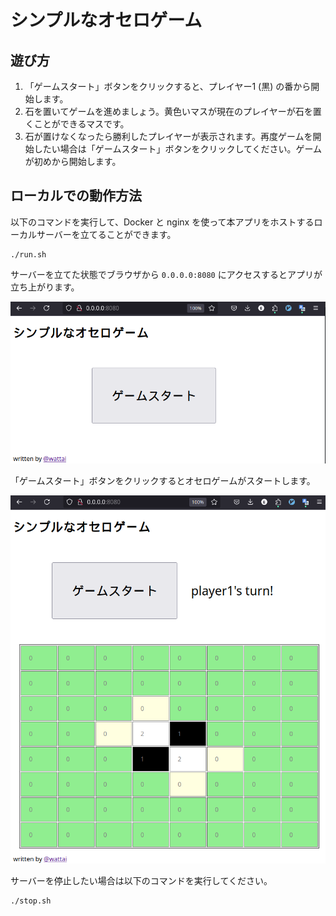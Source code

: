 # シンプルなオセロゲーム

## 遊び方

1. 「ゲームスタート」ボタンをクリックすると、プレイヤー1 (黒) の番から開始します。
1. 石を置いてゲームを進めましょう。黄色いマスが現在のプレイヤーが石を置くことができるマスです。
1. 石が置けなくなったら勝利したプレイヤーが表示されます。再度ゲームを開始したい場合は「ゲームスタート」ボタンをクリックしてください。ゲームが初めから開始します。

## ローカルでの動作方法

以下のコマンドを実行して、Docker と nginx を使って本アプリをホストするローカルサーバーを立てることができます。

```shell
./run.sh
```

サーバーを立てた状態でブラウザから `0.0.0.0:8080` にアクセスするとアプリが立ち上がります。

![before-game-start](./images/before-game-start.png)

「ゲームスタート」ボタンをクリックするとオセロゲームがスタートします。

![after-game-started](./images/after-game-started.png)

サーバーを停止したい場合は以下のコマンドを実行してください。

```shell
./stop.sh
```
